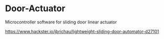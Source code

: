 # Door-Actuator
Microcontroller software for sliding door linear actuator

https://www.hackster.io/jbrichau/lightweight-sliding-door-automator-d27101